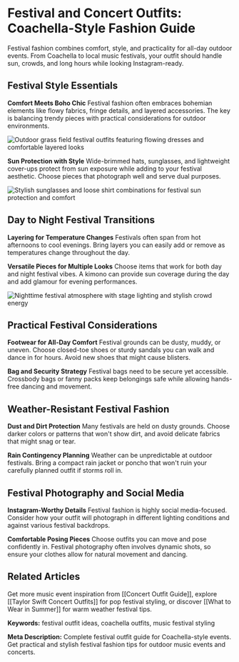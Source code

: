 # Festival and Concert Outfits: Coachella-Style Fashion Guide

Festival fashion combines comfort, style, and practicality for all-day outdoor events. From Coachella to local music festivals, your outfit should handle sun, crowds, and long hours while looking Instagram-ready.

## Festival Style Essentials

**Comfort Meets Boho Chic**
Festival fashion often embraces bohemian elements like flowy fabrics, fringe details, and layered accessories. The key is balancing trendy pieces with practical considerations for outdoor environments.

![Outdoor grass field festival outfits featuring flowing dresses and comfortable layered looks](/content/images/festival-outfit/outdoor-festival-grass-field-outfits.jpg)

**Sun Protection with Style**
Wide-brimmed hats, sunglasses, and lightweight cover-ups protect from sun exposure while adding to your festival aesthetic. Choose pieces that photograph well and serve dual purposes.

![Stylish sunglasses and loose shirt combinations for festival sun protection and comfort](/content/images/festival-outfit/festival-sunglasses-loose-shirt-style.jpg)

## Day to Night Festival Transitions

**Layering for Temperature Changes**
Festivals often span from hot afternoons to cool evenings. Bring layers you can easily add or remove as temperatures change throughout the day.

**Versatile Pieces for Multiple Looks**
Choose items that work for both day and night festival vibes. A kimono can provide sun coverage during the day and add glamour for evening performances.

![Nighttime festival atmosphere with stage lighting and stylish crowd energy](/content/images/festival-outfit/nighttime-festival-stage-atmosphere.jpg)

## Practical Festival Considerations

**Footwear for All-Day Comfort**
Festival grounds can be dusty, muddy, or uneven. Choose closed-toe shoes or sturdy sandals you can walk and dance in for hours. Avoid new shoes that might cause blisters.

**Bag and Security Strategy**
Festival bags need to be secure yet accessible. Crossbody bags or fanny packs keep belongings safe while allowing hands-free dancing and movement.

## Weather-Resistant Festival Fashion

**Dust and Dirt Protection**
Many festivals are held on dusty grounds. Choose darker colors or patterns that won't show dirt, and avoid delicate fabrics that might snag or tear.

**Rain Contingency Planning**
Weather can be unpredictable at outdoor festivals. Bring a compact rain jacket or poncho that won't ruin your carefully planned outfit if storms roll in.

## Festival Photography and Social Media

**Instagram-Worthy Details**
Festival fashion is highly social media-focused. Consider how your outfit will photograph in different lighting conditions and against various festival backdrops.

**Comfortable Posing Pieces**
Choose outfits you can move and pose confidently in. Festival photography often involves dynamic shots, so ensure your clothes allow for natural movement and dancing.

## Related Articles

Get more music event inspiration from [[Concert Outfit Guide]], explore [[Taylor Swift Concert Outfits]] for pop festival styling, or discover [[What to Wear in Summer]] for warm weather festival tips.

**Keywords:** festival outfit ideas, coachella outfits, music festival styling

**Meta Description:** Complete festival outfit guide for Coachella-style events. Get practical and stylish festival fashion tips for outdoor music events and concerts.




